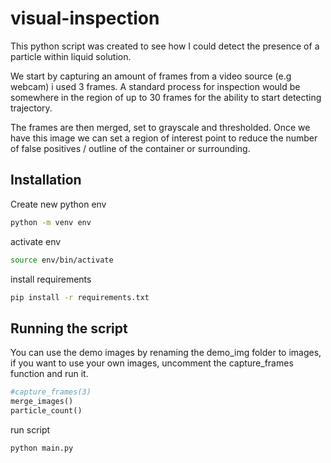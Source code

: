 # visual-inspection

This python script was created to see how I could detect the presence of a particle within liquid solution.

We start by capturing an amount of frames from a video source (e.g webcam) i used 3 frames. A standard process for inspection would be somewhere in the region of up to 30 frames for the ability to start detecting trajectory.

The frames are then merged, set to grayscale and thresholded. Once we have this image we can set a region of interest point to reduce the number of false positives / outline of the container or surrounding.

## Installation

Create new python env

```bash
python -m venv env
```

activate env

```bash
source env/bin/activate
```

install requirements

```bash
pip install -r requirements.txt
```

## Running the script

You can use the demo images by renaming the demo_img folder to images, if you want to use your own images, uncomment the capture_frames function and run it.

```python
#capture_frames(3)
merge_images()
particle_count()
```

run script

```bash
python main.py
```
